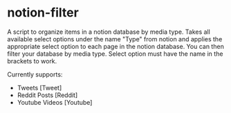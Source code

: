 # notion-filter

A script to organize items in a notion database by media type. Takes all available select options under the name "Type" from notion
and applies the appropriate select option to each page in the notion database. You can then filter your database by media type.
Select option must have the name in the brackets to work.

Currently supports:
- Tweets [Tweet]
- Reddit Posts [Reddit]
- Youtube Videos [Youtube]
